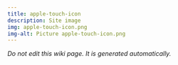 ```yaml
---
title: apple-touch-icon
description: Site image
img: apple-touch-icon.png
img-alt: Picture apple-touch-icon.png
---
```


_Do not edit this wiki page. It is generated automatically._ 

